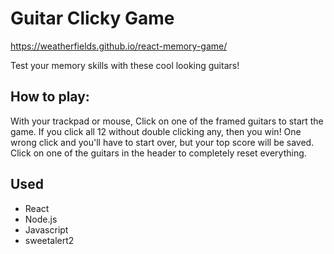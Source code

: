 # Guitar Clicky Game

https://weatherfields.github.io/react-memory-game/

Test your memory skills with these cool looking guitars!

## How to play:

With your trackpad or mouse, Click on one of the framed guitars to start the game. If you click all 12 without double clicking any, then you win!
One wrong click and you'll have to start over, but your top score will be saved. Click on one of the guitars in the header to completely reset everything.

## Used

- React
- Node.js
- Javascript
- sweetalert2
